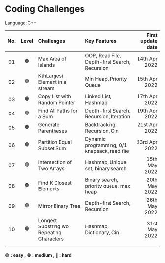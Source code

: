 
# Coding Challenges

Language: C++

| No.  | Level | Challenges                                |                       Key Features             | First update date |
| :--: | :---: | :---------------------------------------- |:-----------------------------------------------|------------------:|
|  01  |:orange_circle:| Max Area of Islands                       | OOP, Read File, Depth-first Search, Recursion  | 14th Apr 2022     |
|  02  |:green_circle:| KthLargest Element in a stream            | Min Heap, Priority Queue                       | 15th Apr 2022     |
|  03  |:orange_circle:| Copy List with Random Pointer             | Linked List, Hashmap                           | 17th Apr 2022     |
|  04  |:green_circle:| Find All Paths for a Sum                  | Depth-first Search, Recursion, Iteration       | 19th Apr 2022     |
|  05  |:orange_circle:| Generate Parentheses                      | Backtracking, Recursion, Cin                   | 21st Apr 2022     |
|  06  |:orange_circle:| Partition Equal Subset Sum                | Dynamic programming, 0/1 knapsack, read file   | 23rd Apr 2022     |
|  07  |:green_circle:| Intersection of Two Arrays                | Hashmap, Unique set, binary search             | 15th May 2022     |
|  08  |:orange_circle:| Find K Closest Elements                   | Binary search, priority queue, max heap        | 20th May 2022     |
|  09  |:green_circle:| Mirror Binary Tree                        | Depth-first Search, Recursion                  | 26th May 2022     |
|  10  |:orange_circle:| Longest Substring wo Repeating Characters | Hashmap, Dictionary, Cin                       | 31st May 2022     |
|     |    |                                           |                              |            |
|     |    |                                           |                              |            |

:green_circle: **: easy ,**   	:orange_circle: **: medium ,**       	:red_circle: **: hard**
